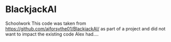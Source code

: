 # BlackjackAI
Schoolwork
This code was taken from https://github.com/ajforsythe01/BlackjackAI/ as part of a project and did not want to impact the existing code Alex had....

